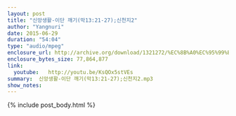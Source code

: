 ```yaml
---
layout: post
title: "신앙생활-이단 깨기(막13:21-27);신천지2"
author: "Yangnuri"
date: 2015-06-29
duration: "54:04"
type: "audio/mpeg"
enclosure_url: http://archive.org/download/1321272/%EC%8B%A0%EC%95%99%EC%83%9D%ED%99%9C-%EC%9D%B4%EB%8B%A8%20%EA%BA%A0%EA%B8%B0(%EB%A7%8913;21-27);%EC%8B%A0%EC%B2%9C%EC%A7%802.mp3
enclosure_bytes_size: 77,864,877 
link:
  youtube:   http://youtu.be/KsQOx5stVEs
summary:  신앙생활-이단 깨기(막13:21-27);신천지2.mp3
show_notes:
---
```


{% include post_body.html %}
